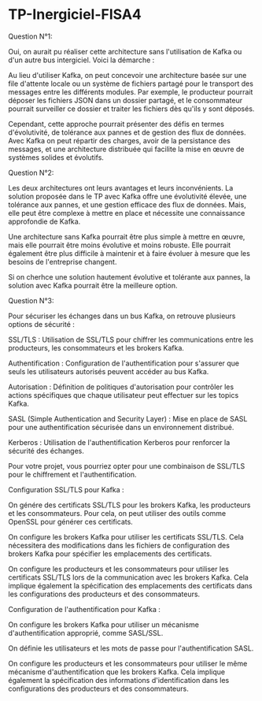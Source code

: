 # TP-Inergiciel-FISA4

Question N°1:

Oui, on aurait pu réaliser cette architecture sans l'utilisation de Kafka ou d'un autre bus intergiciel. Voici la démarche :

Au lieu d'utiliser Kafka, on peut concevoir une architecture basée sur une file d'attente locale ou un système de fichiers partagé pour le transport des messages entre les différents modules. Par exemple, le producteur pourrait déposer les fichiers JSON dans un dossier partagé, et le consommateur pourrait surveiller ce dossier et traiter les fichiers dès qu'ils y sont déposés.

Cependant, cette approche pourrait présenter des défis en termes d'évolutivité, de tolérance aux pannes et de gestion des flux de données. Avec Kafka on peut répartir des charges, avoir de la persistance des messages, et une architecture distribuée qui facilite la mise en œuvre de systèmes solides et évolutifs.

Question N°2:

Les deux architectures ont leurs avantages et leurs inconvénients. La solution proposée dans le TP avec Kafka offre une évolutivité élevée, une tolérance aux pannes, et une gestion efficace des flux de données. Mais, elle peut être complexe à mettre en place et nécessite une connaissance approfondie de Kafka.

Une architecture sans Kafka pourrait être plus simple à mettre en œuvre, mais elle pourrait être moins évolutive et moins robuste. Elle pourrait également être plus difficile à maintenir et à faire évoluer à mesure que les besoins de l'entreprise changent.

Si on cherhce une solution hautement évolutive et tolérante aux pannes, la solution avec Kafka pourrait être la meilleure option.

Question N°3:

Pour sécuriser les échanges dans un bus Kafka, on retrouve plusieurs options de sécurité : 

SSL/TLS : Utilisation de SSL/TLS pour chiffrer les communications entre les producteurs, les consommateurs et les brokers Kafka.

Authentification : Configuration de l'authentification pour s'assurer que seuls les utilisateurs autorisés peuvent accéder au bus Kafka.

Autorisation : Définition de politiques d'autorisation pour contrôler les actions spécifiques que chaque utilisateur peut effectuer sur les topics Kafka.

SASL (Simple Authentication and Security Layer) : Mise en place de SASL pour une authentification sécurisée dans un environnement distribué.

Kerberos : Utilisation de l'authentification Kerberos pour renforcer la sécurité des échanges.

Pour votre projet, vous pourriez opter pour une combinaison de SSL/TLS pour le chiffrement et l'authentification. 

Configuration SSL/TLS pour Kafka :

On génére des certificats SSL/TLS pour les brokers Kafka, les producteurs et les consommateurs. Pour cela, on peut utiliser des outils comme OpenSSL pour générer ces certificats.

On configure les brokers Kafka pour utiliser les certificats SSL/TLS. Cela nécessitera des modifications dans les fichiers de configuration des brokers Kafka pour spécifier les emplacements des certificats.

On configure les producteurs et les consommateurs pour utiliser les certificats SSL/TLS lors de la communication avec les brokers Kafka. Cela implique également la spécification des emplacements des certificats dans les configurations des producteurs et des consommateurs.

Configuration de l'authentification pour Kafka :

On configure les brokers Kafka pour utiliser un mécanisme d'authentification approprié, comme SASL/SSL.

On définie les utilisateurs et les mots de passe pour l'authentification SASL.

On configure les producteurs et les consommateurs pour utiliser le même mécanisme d'authentification que les brokers Kafka. Cela implique également la spécification des informations d'identification dans les configurations des producteurs et des consommateurs.